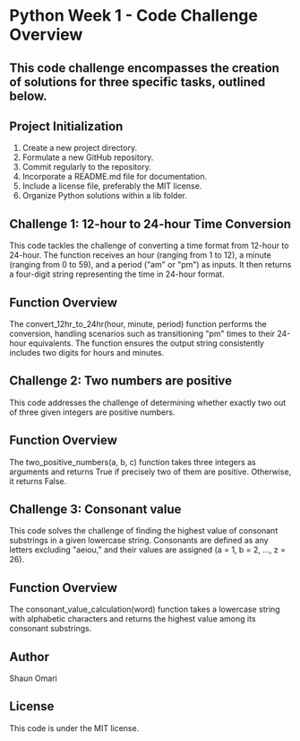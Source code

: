 # Python Week 1 - Code Challenge Overview
## This code challenge encompasses the creation of solutions for three specific tasks, outlined below.

## Project Initialization

1. Create a new project directory.
2. Formulate a new GitHub repository.
3. Commit regularly to the repository.
4. Incorporate a README.md file for documentation.
5. Include a license file, preferably the MIT license.
6. Organize Python solutions within a lib folder.

## Challenge 1: 12-hour to 24-hour Time Conversion
This code tackles the challenge of converting a time format from 12-hour to 24-hour. The function receives an hour (ranging from 1 to 12), a minute (ranging from 0 to 59), and a period ("am" or "pm") as inputs. It then returns a four-digit string representing the time in 24-hour format.

## Function Overview
The convert_12hr_to_24hr(hour, minute, period) function performs the conversion, handling scenarios such as transitioning "pm" times to their 24-hour equivalents. The function ensures the output string consistently includes two digits for hours and minutes.



## Challenge 2: Two numbers are positive
This code addresses the challenge of determining whether exactly two out of three given integers are positive numbers.

## Function Overview
The two_positive_numbers(a, b, c) function takes three integers as arguments and returns True if precisely two of them are positive. Otherwise, it returns False.



## Challenge 3: Consonant value
This code solves the challenge of finding the highest value of consonant substrings in a given lowercase string. Consonants are defined as any letters excluding "aeiou," and their values are assigned (a = 1, b = 2, ..., z = 26).

## Function Overview
The consonant_value_calculation(word) function takes a lowercase string with alphabetic characters and returns the highest value among its consonant substrings.

## Author
Shaun Omari

## License
This code is under the MIT license.